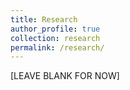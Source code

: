 ```yaml
---
title: Research
author_profile: true
collection: research
permalink: /research/
---
```


[LEAVE BLANK FOR NOW]